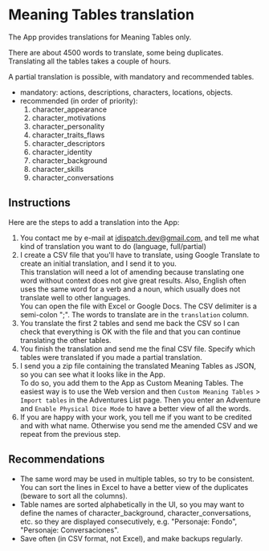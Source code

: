 # Meaning Tables translation

The App provides translations for Meaning Tables only.

There are about 4500 words to translate, some being duplicates.  
Translating all the tables takes a couple of hours.

A partial translation is possible, with mandatory and recommended tables.
- mandatory: actions, descriptions, characters, locations, objects.
- recommended (in order of priority): 
  1. character_appearance
  1. character_motivations
  1. character_personality
  1. character_traits_flaws
  1. character_descriptors
  1. character_identity
  1. character_background
  1. character_skills
  1. character_conversations

## Instructions

Here are the steps to add a translation into the App:
1. You contact me by e-mail at idispatch.dev@gmail.com, and tell me what kind of translation you want to do (language, full/partial)
1. I create a CSV file that you'll have to translate, using Google Translate to create an initial translation, and I send it to you.  
This translation will need a lot of amending because translating one word without context does not give great results. Also, English often uses the same word for a verb and a noun, which usually does not translate well to other languages.  
You can open the file with Excel or Google Docs.
The CSV delimiter is a semi-colon ";".
The words to translate are in the `translation` column.
1. You translate the first 2 tables and send me back the CSV so I can check that everything is OK with the file and that you can continue translating the other tables.
1. You finish the translation and send me the final CSV file. Specify which tables were translated if you made a partial translation.
1. I send you a zip file containing the translated Meaning Tables as JSON, so you can see what it looks like in the App.  
To do so, you add them to the App as Custom Meaning Tables.
The easiest way is to use the Web version and then `Custom Meaning Tables` > `Import tables` in the Adventures List page. Then you enter an Adventure and `Enable Physical Dice Mode` to have a better view of all the words.
1. If you are happy with your work, you tell me if you want to be credited and with what name. Otherwise you send me the amended CSV and we repeat from the previous step.

## Recommendations

- The same word may be used in multiple tables, so try to be consistent.  
You can sort the lines in Excel to have a better view of the duplicates (beware to sort all the columns).
- Table names are sorted alphabetically in the UI, so you may want to define the names of character_background, character_conversations, etc. so they are displayed consecutively, e.g. "Personaje: Fondo", "Personaje: Conversaciones".
- Save often (in CSV format, not Excel), and make backups regularly.